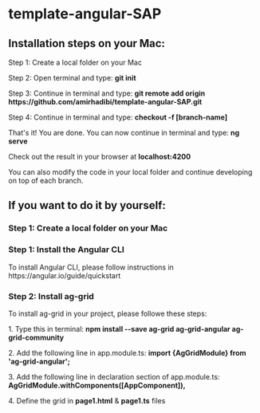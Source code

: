 # template-angular-SAP

<h2>Installation steps on your Mac:</h3>

<p>Step 1: Create a local folder on your Mac</p>

<p>Step 2: Open terminal and type: <b>git init</b></p>

<p>Step 3: Continue in terminal and type: <b>git remote add origin https://github.com/amirhadibi/template-angular-SAP.git</b></p>

<p>Step 4: Continue in terminal and type: <b>checkout -f [branch-name]</b></p>

<p>That's it! You are done. You can now continue in terminal and type: <b>ng serve</b> 
  
<p>Check out the result in your browser at <b>localhost:4200</b></p>

<p>You can also modify the code in your local folder and continue developing on top of each branch.</p>

<h2>If you want to do it by yourself:</h3>

<h3> Step 1: Create a local folder on your Mac </h3>

<h3> Step 1: Install the Angular CLI </h3>

<p> To install Angular CLI, please follow instructions in https://angular.io/guide/quickstart </p>

<h3> Step 2: Install ag-grid </h4>

<p> To install ag-grid in your project, please followe these steps:</p>

<p>	
	1. Type this in terminal: 
				<b> npm install --save ag-grid ag-grid-angular ag-grid-community </b> 
</p>
<p>
 	2. Add the following line in app.module.ts: 
				<b> import {AgGridModule} from 'ag-grid-angular'; </b>
</p>
<p>
	3. Add the following line in declaration section of app.module.ts: 
				<b> AgGridModule.withComponents([AppComponent]), </b>
</p>
<p>
	4. Define the grid in <b>page1.html</b> & <b>page1.ts</b> files
</p>

